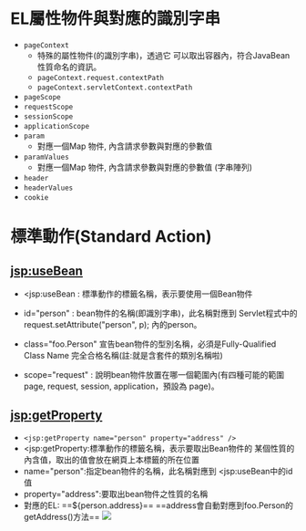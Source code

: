 # EL屬性物件與對應的識別字串
- `pageContext`
	- 特殊的屬性物件(的識別字串)，透過它 可以取出容器內，符合JavaBean性質命名的資訊。
	- `pageContext.request.contextPath`
	- `pageContext.servletContext.contextPath`
- `pageScope`
- `requestScope`
- `sessionScope`
- `applicationScope`
- `param`
	- 對應一個Map 物件, 內含請求參數與對應的參數值
- `paramValues`
	- 對應一個Map 物件, 內含請求參數與對應的參數值 (字串陣列)
- `header`
- `headerValues`
- `cookie`
	
	
# 標準動作(Standard Action)
## <jsp:useBean>
- <jsp:useBean : 標準動作的標籤名稱，表示要使用一個Bean物件

- id="person" : bean物件的名稱(即識別字串)，此名稱對應到 Servlet程式中的 request.setAttribute("person", p); 內的person。

- class="foo.Person" 宣告bean物件的型別名稱，必須是Fully-Qualified Class Name 完全合格名稱(註:就是含套件的類別名稱啦)

- scope="request" : 說明bean物件放置在哪一個範圍內(有四種可能的範圍page, request, session, application，預設為 page)。

## <jsp:getProperty>
- `<jsp:getProperty name="person" property="address" />`
- <jsp:getProperty:標準動作的標籤名稱，表示要取出Bean物件的 某個性質的內含值，取出的值會放在網頁上本標籤的所在位置
- name="person":指定bean物件的名稱，此名稱對應到 <jsp:useBean中的id值
- property="address":要取出bean物件之性質的名稱 
- 對應的EL: ==${person.address}==
==address會自動對應到foo.Person的getAddress()方法==
![](https://i.imgur.com/Pw04QyO.png)